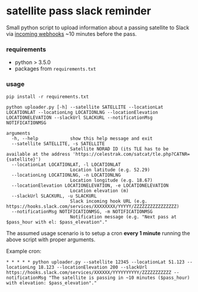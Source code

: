 # satellite pass slack reminder 

Small python script to upload information about a passing satellite to Slack via [incoming webhooks](https://api.slack.com/messaging/webhooks) ~10 minutes before the pass.
 
### requirements
- python > 3.5.0
- packages from `requirements.txt`

### usage

```
pip install -r requirements.txt
```

```
python uploader.py [-h] --satellite SATELLITE --locationLat LOCATIONLAT --locationLng LOCATIONLNG --locationElevation LOCATIONELEVATION --slackUrl SLACKURL --notificationMsg NOTIFICATIONMSG

arguments
  -h, --help            show this help message and exit
  --satellite SATELLITE, -s SATELLITE
                        Satellite NORAD ID (its TLE has to be available at the address 'https://celestrak.com/satcat/tle.php?CATNR={satellite}')
  --locationLat LOCATIONLAT, -l LOCATIONLAT
                        Location latitude (e.g. 52.29)
  --locationLng LOCATIONLNG, -n LOCATIONLNG
                        Location longitude (e.g. 18.67)
  --locationElevation LOCATIONELEVATION, -e LOCATIONELEVATION
                        Location elevation (m)
  --slackUrl SLACKURL, -u SLACKURL
                        Slack incoming hook URL (e.g. https://hooks.slack.com/services/XXXXXXXX/YYYYY/ZZZZZZZZZZZZZZZZ)
  --notificationMsg NOTIFICATIONMSG, -m NOTIFICATIONMSG
                        Notification message (e.g. "Next pass at $pass_hour with el: $pass_elevation°."

```

The assumed usage scenario is to setup a cron **every 1 minute** running the above script with proper arguments.

Example cron:

```
* * * * * python uploader.py --satellite 12345 --locationLat 51.123 --locationLng 18.123 --locationElevation 200 --slackUrl https://hooks.slack.com/services/XXXXXX/YYYYYYYYYY/ZZZZZZZZZZZ --notificationMsg "The satellite is passing in ~10 minutes ($pass_hour) with elevation: $pass_elevation°."
```
